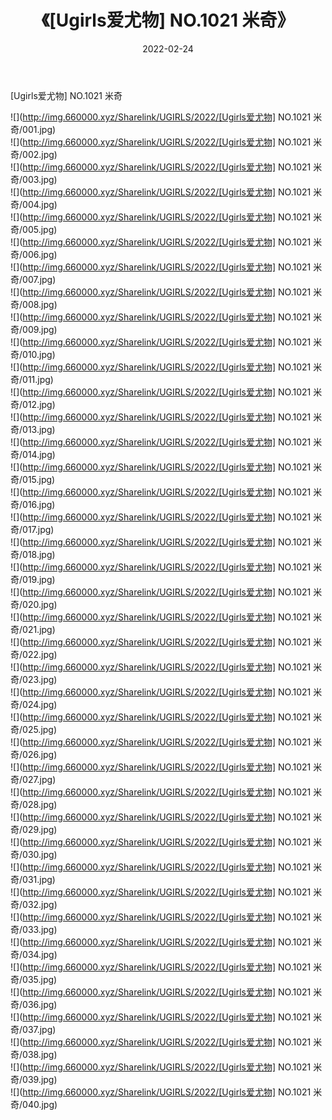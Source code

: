 ﻿---
layout: post
title:  《[Ugirls爱尤物] NO.1021 米奇》
date:   2022-02-24
img: http://img.660000.xyz/Sharelink/UGIRLS/2022/[Ugirls爱尤物] NO.1021 米奇/000.jpg
categories: [美女, 清纯, 唯美]
---

[Ugirls爱尤物] NO.1021 米奇

 ![](http://img.660000.xyz/Sharelink/UGIRLS/2022/[Ugirls爱尤物] NO.1021 米奇/001.jpg) <br>![](http://img.660000.xyz/Sharelink/UGIRLS/2022/[Ugirls爱尤物] NO.1021 米奇/002.jpg) <br>![](http://img.660000.xyz/Sharelink/UGIRLS/2022/[Ugirls爱尤物] NO.1021 米奇/003.jpg) <br>![](http://img.660000.xyz/Sharelink/UGIRLS/2022/[Ugirls爱尤物] NO.1021 米奇/004.jpg) <br>![](http://img.660000.xyz/Sharelink/UGIRLS/2022/[Ugirls爱尤物] NO.1021 米奇/005.jpg) <br>![](http://img.660000.xyz/Sharelink/UGIRLS/2022/[Ugirls爱尤物] NO.1021 米奇/006.jpg) <br>![](http://img.660000.xyz/Sharelink/UGIRLS/2022/[Ugirls爱尤物] NO.1021 米奇/007.jpg) <br>![](http://img.660000.xyz/Sharelink/UGIRLS/2022/[Ugirls爱尤物] NO.1021 米奇/008.jpg) <br>![](http://img.660000.xyz/Sharelink/UGIRLS/2022/[Ugirls爱尤物] NO.1021 米奇/009.jpg) <br>![](http://img.660000.xyz/Sharelink/UGIRLS/2022/[Ugirls爱尤物] NO.1021 米奇/010.jpg) <br>![](http://img.660000.xyz/Sharelink/UGIRLS/2022/[Ugirls爱尤物] NO.1021 米奇/011.jpg) <br>![](http://img.660000.xyz/Sharelink/UGIRLS/2022/[Ugirls爱尤物] NO.1021 米奇/012.jpg) <br>![](http://img.660000.xyz/Sharelink/UGIRLS/2022/[Ugirls爱尤物] NO.1021 米奇/013.jpg) <br>![](http://img.660000.xyz/Sharelink/UGIRLS/2022/[Ugirls爱尤物] NO.1021 米奇/014.jpg) <br>![](http://img.660000.xyz/Sharelink/UGIRLS/2022/[Ugirls爱尤物] NO.1021 米奇/015.jpg) <br>![](http://img.660000.xyz/Sharelink/UGIRLS/2022/[Ugirls爱尤物] NO.1021 米奇/016.jpg) <br>![](http://img.660000.xyz/Sharelink/UGIRLS/2022/[Ugirls爱尤物] NO.1021 米奇/017.jpg) <br>![](http://img.660000.xyz/Sharelink/UGIRLS/2022/[Ugirls爱尤物] NO.1021 米奇/018.jpg) <br>![](http://img.660000.xyz/Sharelink/UGIRLS/2022/[Ugirls爱尤物] NO.1021 米奇/019.jpg) <br>![](http://img.660000.xyz/Sharelink/UGIRLS/2022/[Ugirls爱尤物] NO.1021 米奇/020.jpg) <br>![](http://img.660000.xyz/Sharelink/UGIRLS/2022/[Ugirls爱尤物] NO.1021 米奇/021.jpg) <br>![](http://img.660000.xyz/Sharelink/UGIRLS/2022/[Ugirls爱尤物] NO.1021 米奇/022.jpg) <br>![](http://img.660000.xyz/Sharelink/UGIRLS/2022/[Ugirls爱尤物] NO.1021 米奇/023.jpg) <br>![](http://img.660000.xyz/Sharelink/UGIRLS/2022/[Ugirls爱尤物] NO.1021 米奇/024.jpg) <br>![](http://img.660000.xyz/Sharelink/UGIRLS/2022/[Ugirls爱尤物] NO.1021 米奇/025.jpg) <br>![](http://img.660000.xyz/Sharelink/UGIRLS/2022/[Ugirls爱尤物] NO.1021 米奇/026.jpg) <br>![](http://img.660000.xyz/Sharelink/UGIRLS/2022/[Ugirls爱尤物] NO.1021 米奇/027.jpg) <br>![](http://img.660000.xyz/Sharelink/UGIRLS/2022/[Ugirls爱尤物] NO.1021 米奇/028.jpg) <br>![](http://img.660000.xyz/Sharelink/UGIRLS/2022/[Ugirls爱尤物] NO.1021 米奇/029.jpg) <br>![](http://img.660000.xyz/Sharelink/UGIRLS/2022/[Ugirls爱尤物] NO.1021 米奇/030.jpg) <br>![](http://img.660000.xyz/Sharelink/UGIRLS/2022/[Ugirls爱尤物] NO.1021 米奇/031.jpg) <br>![](http://img.660000.xyz/Sharelink/UGIRLS/2022/[Ugirls爱尤物] NO.1021 米奇/032.jpg) <br>![](http://img.660000.xyz/Sharelink/UGIRLS/2022/[Ugirls爱尤物] NO.1021 米奇/033.jpg) <br>![](http://img.660000.xyz/Sharelink/UGIRLS/2022/[Ugirls爱尤物] NO.1021 米奇/034.jpg) <br>![](http://img.660000.xyz/Sharelink/UGIRLS/2022/[Ugirls爱尤物] NO.1021 米奇/035.jpg) <br>![](http://img.660000.xyz/Sharelink/UGIRLS/2022/[Ugirls爱尤物] NO.1021 米奇/036.jpg) <br>![](http://img.660000.xyz/Sharelink/UGIRLS/2022/[Ugirls爱尤物] NO.1021 米奇/037.jpg) <br>![](http://img.660000.xyz/Sharelink/UGIRLS/2022/[Ugirls爱尤物] NO.1021 米奇/038.jpg) <br>![](http://img.660000.xyz/Sharelink/UGIRLS/2022/[Ugirls爱尤物] NO.1021 米奇/039.jpg) <br>![](http://img.660000.xyz/Sharelink/UGIRLS/2022/[Ugirls爱尤物] NO.1021 米奇/040.jpg) <br>